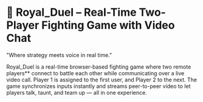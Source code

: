 # 🥊 Royal_Duel – Real-Time Two-Player Fighting Game with Video Chat  
"Where strategy meets voice in real time."

Royal_Duel is a real-time browser-based fighting game where two 
remote players** connect to battle each other while communicating over
a live video call. Player 1 is assigned to the first user, and Player 2 to the next. 
The game synchronizes inputs instantly and streams peer-to-peer video to let players talk, taunt, and team up — all in one experience.
